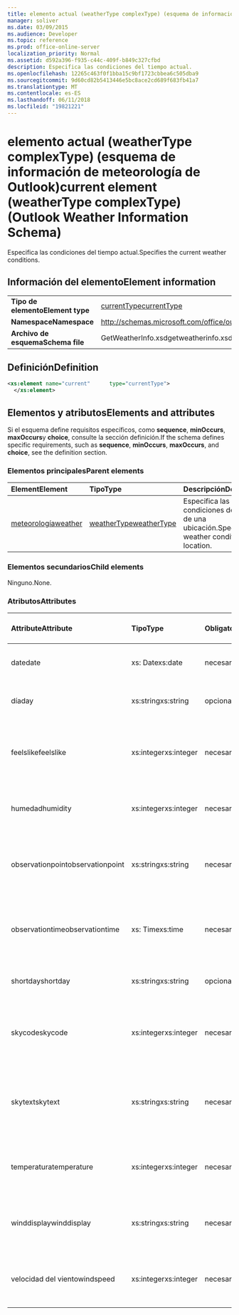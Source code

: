 ```yaml
---
title: elemento actual (weatherType complexType) (esquema de información de meteorología de Outlook)
manager: soliver
ms.date: 03/09/2015
ms.audience: Developer
ms.topic: reference
ms.prod: office-online-server
localization_priority: Normal
ms.assetid: d592a396-f935-c44c-409f-b849c327cfbd
description: Especifica las condiciones del tiempo actual.
ms.openlocfilehash: 12265c463f0f1bba15c9bf1723cbbea6c505dba9
ms.sourcegitcommit: 9d60cd82b5413446e5bc8ace2cd689f683fb41a7
ms.translationtype: MT
ms.contentlocale: es-ES
ms.lasthandoff: 06/11/2018
ms.locfileid: "19821221"
---
```

# <a name="current-element-weathertype-complextype-outlook-weather-information-schema"></a><span data-ttu-id="f51fb-103">elemento actual (weatherType complexType) (esquema de información de meteorología de Outlook)</span><span class="sxs-lookup"><span data-stu-id="f51fb-103">current element (weatherType complexType) (Outlook Weather Information Schema)</span></span>

<span data-ttu-id="f51fb-104">Especifica las condiciones del tiempo actual.</span><span class="sxs-lookup"><span data-stu-id="f51fb-104">Specifies the current weather conditions.</span></span>
  
## <a name="element-information"></a><span data-ttu-id="f51fb-105">Información del elemento</span><span class="sxs-lookup"><span data-stu-id="f51fb-105">Element information</span></span>

|||
|:-----|:-----|
|<span data-ttu-id="f51fb-106">**Tipo de elemento**</span><span class="sxs-lookup"><span data-stu-id="f51fb-106">**Element type**</span></span> <br/> |[<span data-ttu-id="f51fb-107">currentType</span><span class="sxs-lookup"><span data-stu-id="f51fb-107">currentType</span></span>](currenttype-complextype-outlook-weather-information-schema.md) <br/> |
|<span data-ttu-id="f51fb-108">**Namespace**</span><span class="sxs-lookup"><span data-stu-id="f51fb-108">**Namespace**</span></span> <br/> |http://schemas.microsoft.com/office/outlook/15/getweatherinfo.xsd  <br/> |
|<span data-ttu-id="f51fb-109">**Archivo de esquema**</span><span class="sxs-lookup"><span data-stu-id="f51fb-109">**Schema file**</span></span> <br/> |<span data-ttu-id="f51fb-110">GetWeatherInfo.xsd</span><span class="sxs-lookup"><span data-stu-id="f51fb-110">getweatherinfo.xsd</span></span>  <br/> |
   
## <a name="definition"></a><span data-ttu-id="f51fb-111">Definición</span><span class="sxs-lookup"><span data-stu-id="f51fb-111">Definition</span></span>

```XML
<xs:element name="current"      type="currentType">
  </xs:element>  

```

## <a name="elements-and-attributes"></a><span data-ttu-id="f51fb-112">Elementos y atributos</span><span class="sxs-lookup"><span data-stu-id="f51fb-112">Elements and attributes</span></span>

<span data-ttu-id="f51fb-113">Si el esquema define requisitos específicos, como **sequence**, **minOccurs**, **maxOccurs**y **choice**, consulte la sección definición.</span><span class="sxs-lookup"><span data-stu-id="f51fb-113">If the schema defines specific requirements, such as **sequence**, **minOccurs**, **maxOccurs**, and **choice**, see the definition section.</span></span> 
  
### <a name="parent-elements"></a><span data-ttu-id="f51fb-114">Elementos principales</span><span class="sxs-lookup"><span data-stu-id="f51fb-114">Parent elements</span></span>

|<span data-ttu-id="f51fb-115">**Element**</span><span class="sxs-lookup"><span data-stu-id="f51fb-115">**Element**</span></span>|<span data-ttu-id="f51fb-116">**Tipo**</span><span class="sxs-lookup"><span data-stu-id="f51fb-116">**Type**</span></span>|<span data-ttu-id="f51fb-117">**Descripción**</span><span class="sxs-lookup"><span data-stu-id="f51fb-117">**Description**</span></span>|
|:-----|:-----|:-----|
|[<span data-ttu-id="f51fb-118">meteorología</span><span class="sxs-lookup"><span data-stu-id="f51fb-118">weather</span></span>](weather-element-weatherdata-elementoutlook-weather-information-schema.md) <br/> |[<span data-ttu-id="f51fb-119">weatherType</span><span class="sxs-lookup"><span data-stu-id="f51fb-119">weatherType</span></span>](weathertype-complextype-outlook-weather-information-schema.md) <br/> |<span data-ttu-id="f51fb-120">Especifica las condiciones del tiempo de una ubicación.</span><span class="sxs-lookup"><span data-stu-id="f51fb-120">Specifies the weather conditions of a location.</span></span>  <br/> |
   
### <a name="child-elements"></a><span data-ttu-id="f51fb-121">Elementos secundarios</span><span class="sxs-lookup"><span data-stu-id="f51fb-121">Child elements</span></span>

<span data-ttu-id="f51fb-122">Ninguno.</span><span class="sxs-lookup"><span data-stu-id="f51fb-122">None.</span></span>
  
### <a name="attributes"></a><span data-ttu-id="f51fb-123">Atributos</span><span class="sxs-lookup"><span data-stu-id="f51fb-123">Attributes</span></span>

|<span data-ttu-id="f51fb-124">**Attribute**</span><span class="sxs-lookup"><span data-stu-id="f51fb-124">**Attribute**</span></span>|<span data-ttu-id="f51fb-125">**Tipo**</span><span class="sxs-lookup"><span data-stu-id="f51fb-125">**Type**</span></span>|<span data-ttu-id="f51fb-126">**Obligatorio**</span><span class="sxs-lookup"><span data-stu-id="f51fb-126">**Required**</span></span>|<span data-ttu-id="f51fb-127">**Descripción**</span><span class="sxs-lookup"><span data-stu-id="f51fb-127">**Description**</span></span>|<span data-ttu-id="f51fb-128">**Valores posibles**</span><span class="sxs-lookup"><span data-stu-id="f51fb-128">**Possible values**</span></span>|
|:-----|:-----|:-----|:-----|:-----|
|<span data-ttu-id="f51fb-129">date</span><span class="sxs-lookup"><span data-stu-id="f51fb-129">date</span></span>  <br/> |<span data-ttu-id="f51fb-130">xs: Date</span><span class="sxs-lookup"><span data-stu-id="f51fb-130">xs:date</span></span>  <br/> |<span data-ttu-id="f51fb-131">necesario</span><span class="sxs-lookup"><span data-stu-id="f51fb-131">required</span></span>  <br/> |<span data-ttu-id="f51fb-132">Especifica la fecha de hoy.</span><span class="sxs-lookup"><span data-stu-id="f51fb-132">Specifies today's date.</span></span>  <br/> |<span data-ttu-id="f51fb-133">Un valor de tipo de xs: Date</span><span class="sxs-lookup"><span data-stu-id="f51fb-133">A value of the type xs:date</span></span>  <br/> |
|<span data-ttu-id="f51fb-134">día</span><span class="sxs-lookup"><span data-stu-id="f51fb-134">day</span></span>  <br/> |<span data-ttu-id="f51fb-135">xs:string</span><span class="sxs-lookup"><span data-stu-id="f51fb-135">xs:string</span></span>  <br/> |<span data-ttu-id="f51fb-136">opcional</span><span class="sxs-lookup"><span data-stu-id="f51fb-136">optional</span></span>  <br/> |<span data-ttu-id="f51fb-137">Especifica un día para la previsión.</span><span class="sxs-lookup"><span data-stu-id="f51fb-137">Specifies a day for the forecast.</span></span>  <br/> |<span data-ttu-id="f51fb-138">Un valor del tipo xs: String</span><span class="sxs-lookup"><span data-stu-id="f51fb-138">A value of the type xs:string</span></span>  <br/> |
|<span data-ttu-id="f51fb-139">feelslike</span><span class="sxs-lookup"><span data-stu-id="f51fb-139">feelslike</span></span>  <br/> |<span data-ttu-id="f51fb-140">xs:integer</span><span class="sxs-lookup"><span data-stu-id="f51fb-140">xs:integer</span></span>  <br/> |<span data-ttu-id="f51fb-141">necesario</span><span class="sxs-lookup"><span data-stu-id="f51fb-141">required</span></span>  <br/> |<span data-ttu-id="f51fb-142">Especifica la temperatura de cómo se siente la meteorología actual como.</span><span class="sxs-lookup"><span data-stu-id="f51fb-142">Specifies the temperature of how the current weather feels like.</span></span>  <br/> |<span data-ttu-id="f51fb-143">Un valor del tipo xs: Integer</span><span class="sxs-lookup"><span data-stu-id="f51fb-143">A value of the type xs:integer</span></span>  <br/> |
|<span data-ttu-id="f51fb-144">humedad</span><span class="sxs-lookup"><span data-stu-id="f51fb-144">humidity</span></span>  <br/> |<span data-ttu-id="f51fb-145">xs:integer</span><span class="sxs-lookup"><span data-stu-id="f51fb-145">xs:integer</span></span>  <br/> |<span data-ttu-id="f51fb-146">necesario</span><span class="sxs-lookup"><span data-stu-id="f51fb-146">required</span></span>  <br/> |<span data-ttu-id="f51fb-147">Especifica el valor numérico humedad actual.</span><span class="sxs-lookup"><span data-stu-id="f51fb-147">Specifies the current numerical humidity value.</span></span>  <br/> |<span data-ttu-id="f51fb-148">Un valor del tipo xs: Integer</span><span class="sxs-lookup"><span data-stu-id="f51fb-148">A value of the type xs:integer</span></span>  <br/> |
|<span data-ttu-id="f51fb-149">observationpoint</span><span class="sxs-lookup"><span data-stu-id="f51fb-149">observationpoint</span></span>  <br/> |<span data-ttu-id="f51fb-150">xs:string</span><span class="sxs-lookup"><span data-stu-id="f51fb-150">xs:string</span></span>  <br/> |<span data-ttu-id="f51fb-151">necesario</span><span class="sxs-lookup"><span data-stu-id="f51fb-151">required</span></span>  <br/> |<span data-ttu-id="f51fb-152">Especifica dónde se observa la información meteorológica actual desde.</span><span class="sxs-lookup"><span data-stu-id="f51fb-152">Specifies where the current weather information is observed from.</span></span>  <br/> |<span data-ttu-id="f51fb-153">Un valor del tipo xs: String</span><span class="sxs-lookup"><span data-stu-id="f51fb-153">A value of the type xs:string</span></span>  <br/> |
|<span data-ttu-id="f51fb-154">observationtime</span><span class="sxs-lookup"><span data-stu-id="f51fb-154">observationtime</span></span>  <br/> |<span data-ttu-id="f51fb-155">xs: Time</span><span class="sxs-lookup"><span data-stu-id="f51fb-155">xs:time</span></span>  <br/> |<span data-ttu-id="f51fb-156">necesario</span><span class="sxs-lookup"><span data-stu-id="f51fb-156">required</span></span>  <br/> |<span data-ttu-id="f51fb-157">Especifica cuándo se observa la información meteorológica actual en.</span><span class="sxs-lookup"><span data-stu-id="f51fb-157">Specifies when the current weather information is observed at.</span></span>  <br/> |<span data-ttu-id="f51fb-158">Un valor del tipo de xs: Time</span><span class="sxs-lookup"><span data-stu-id="f51fb-158">A value of the type xs:time</span></span>  <br/> |
|<span data-ttu-id="f51fb-159">shortday</span><span class="sxs-lookup"><span data-stu-id="f51fb-159">shortday</span></span>  <br/> |<span data-ttu-id="f51fb-160">xs:string</span><span class="sxs-lookup"><span data-stu-id="f51fb-160">xs:string</span></span>  <br/> |<span data-ttu-id="f51fb-161">opcional</span><span class="sxs-lookup"><span data-stu-id="f51fb-161">optional</span></span>  <br/> |<span data-ttu-id="f51fb-162">Especifica un día de forma abreviada.</span><span class="sxs-lookup"><span data-stu-id="f51fb-162">Specifies a day in abbreviated form.</span></span>  <br/> |<span data-ttu-id="f51fb-163">Un valor del tipo xs: String</span><span class="sxs-lookup"><span data-stu-id="f51fb-163">A value of the type xs:string</span></span>  <br/> |
|<span data-ttu-id="f51fb-164">skycode</span><span class="sxs-lookup"><span data-stu-id="f51fb-164">skycode</span></span>  <br/> |<span data-ttu-id="f51fb-165">xs:integer</span><span class="sxs-lookup"><span data-stu-id="f51fb-165">xs:integer</span></span>  <br/> |<span data-ttu-id="f51fb-166">necesario</span><span class="sxs-lookup"><span data-stu-id="f51fb-166">required</span></span>  <br/> |<span data-ttu-id="f51fb-167">Especifica un código de número entero para las condiciones del tiempo actual.</span><span class="sxs-lookup"><span data-stu-id="f51fb-167">Specifies an integer code for the current weather conditions.</span></span>  <br/> |<span data-ttu-id="f51fb-168">Un valor del tipo xs: Integer</span><span class="sxs-lookup"><span data-stu-id="f51fb-168">A value of the type xs:integer</span></span>  <br/> |
|<span data-ttu-id="f51fb-169">skytext</span><span class="sxs-lookup"><span data-stu-id="f51fb-169">skytext</span></span>  <br/> |<span data-ttu-id="f51fb-170">xs:string</span><span class="sxs-lookup"><span data-stu-id="f51fb-170">xs:string</span></span>  <br/> |<span data-ttu-id="f51fb-171">necesario</span><span class="sxs-lookup"><span data-stu-id="f51fb-171">required</span></span>  <br/> |<span data-ttu-id="f51fb-172">Especifica las palabras de uno o dos que describa las condiciones de tiempo actual.</span><span class="sxs-lookup"><span data-stu-id="f51fb-172">Specifies one to two words describing current weather conditions.</span></span>  <br/> |<span data-ttu-id="f51fb-173">Un valor del tipo xs: String</span><span class="sxs-lookup"><span data-stu-id="f51fb-173">A value of the type xs:string</span></span>  <br/> |
|<span data-ttu-id="f51fb-174">temperatura</span><span class="sxs-lookup"><span data-stu-id="f51fb-174">temperature</span></span>  <br/> |<span data-ttu-id="f51fb-175">xs:integer</span><span class="sxs-lookup"><span data-stu-id="f51fb-175">xs:integer</span></span>  <br/> |<span data-ttu-id="f51fb-176">necesario</span><span class="sxs-lookup"><span data-stu-id="f51fb-176">required</span></span>  <br/> |<span data-ttu-id="f51fb-177">Especifica la temperatura de la ubicación actual.</span><span class="sxs-lookup"><span data-stu-id="f51fb-177">Specifies the current temperature of the location.</span></span>  <br/> |<span data-ttu-id="f51fb-178">Un valor del tipo xs: Integer</span><span class="sxs-lookup"><span data-stu-id="f51fb-178">A value of the type xs:integer</span></span>  <br/> |
|<span data-ttu-id="f51fb-179">winddisplay</span><span class="sxs-lookup"><span data-stu-id="f51fb-179">winddisplay</span></span>  <br/> |<span data-ttu-id="f51fb-180">xs:string</span><span class="sxs-lookup"><span data-stu-id="f51fb-180">xs:string</span></span>  <br/> |<span data-ttu-id="f51fb-181">necesario</span><span class="sxs-lookup"><span data-stu-id="f51fb-181">required</span></span>  <br/> |<span data-ttu-id="f51fb-182">Una cadena que describe las condiciones de aire actual.</span><span class="sxs-lookup"><span data-stu-id="f51fb-182">A string that describes the current wind conditions.</span></span>  <br/> |<span data-ttu-id="f51fb-183">Un valor del tipo xs: String</span><span class="sxs-lookup"><span data-stu-id="f51fb-183">A value of the type xs:string</span></span>  <br/> |
|<span data-ttu-id="f51fb-184">velocidad del viento</span><span class="sxs-lookup"><span data-stu-id="f51fb-184">windspeed</span></span>  <br/> |<span data-ttu-id="f51fb-185">xs:integer</span><span class="sxs-lookup"><span data-stu-id="f51fb-185">xs:integer</span></span>  <br/> |<span data-ttu-id="f51fb-186">necesario</span><span class="sxs-lookup"><span data-stu-id="f51fb-186">required</span></span>  <br/> |<span data-ttu-id="f51fb-187">Especifica el valor actual de la velocidad de aire numéricos.</span><span class="sxs-lookup"><span data-stu-id="f51fb-187">Specifies the current numerical wind speed value.</span></span>  <br/> |<span data-ttu-id="f51fb-188">Un valor del tipo xs: Integer</span><span class="sxs-lookup"><span data-stu-id="f51fb-188">A value of the type xs:integer</span></span>  <br/> |
   

